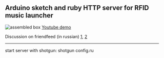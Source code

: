 ## Arduino sketch and ruby HTTP server for RFID music launcher

![assembled box](http://i.imgur.com/o0S4aBll.jpg)
[Youtube demo](http://www.youtube.com/watch?v=4xLLKuEdFA4)

Discussion on friendfeed (in russian) [1](http://friendfeed.com/ati/177b4f51), [2](http://friendfeed.com/kkapp/c7724945/rfid-w)

- - -

start server with shotgun:
shotgun config.ru
